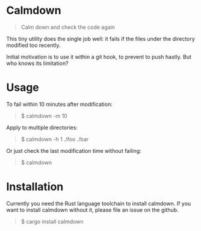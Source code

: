 Calmdown
=========

> Calm down and check the code again

This tiny utility does the single job well:
it fails if the files under the directory modified too recently.

Initial motivation is to use it within a git hook, to prevent to push hastly.
But who knows its limitation?

# Usage

To fail within 10 minutes after modification:
> $ calmdown -m 10

Apply to multiple directories:
> $ calmdown -h 1 ./foo ./bar

Or just check the last modification time without failing:
> $ calmdown

# Installation

Currently you need the Rust language toolchain to install calmdown.
If you want to install calmdown without it, please file an issue on the github.

> $ cargo install calmdown
